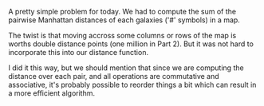 A pretty simple problem for today. We had to compute the sum of the pairwise Manhattan distances 
of each galaxies ('#' symbols) in a map.

The twist is that moving accross some columns or rows of the map is worths double distance points 
(one million in Part 2). But it was not hard to incorporate this into our distance function.

I did it this way, but we should mention that since we are computing the distance over each pair, and all operations are commutative and associative, it's probably possible to reorder things a bit which can result in a more efficient algorithm. 
